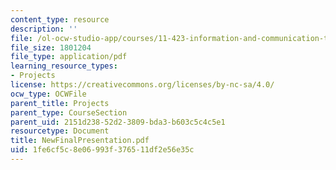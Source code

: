 ```yaml
---
content_type: resource
description: ''
file: /ol-ocw-studio-app/courses/11-423-information-and-communication-technologies-in-community-development-spring-2004/1fe6cf5c8e06993f376511df2e56e35c_NewFinalPresentation.pdf
file_size: 1801204
file_type: application/pdf
learning_resource_types:
- Projects
license: https://creativecommons.org/licenses/by-nc-sa/4.0/
ocw_type: OCWFile
parent_title: Projects
parent_type: CourseSection
parent_uid: 2151d238-52d2-3809-bda3-b603c5c4c5e1
resourcetype: Document
title: NewFinalPresentation.pdf
uid: 1fe6cf5c-8e06-993f-3765-11df2e56e35c
---
```

